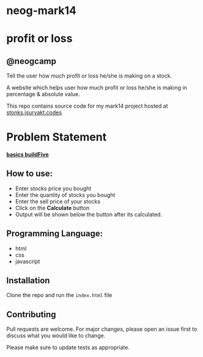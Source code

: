 # neog-mark14

# profit or loss

## @neogcamp

Tell the user how much profit or loss he/she is making on a stock.

A website which helps user how much profit or loss he/she is making in percentage & absolute value.

This repo contains source code for my mark14 project hosted at [stonks.jsuryakt.codes](https://stonks.jsuryakt.codes)

# Problem Statement
#### [**basics buildFive**](https://github.com/neogcamp/build/blob/main/basics/profit-or-loss.md)

## How to use:
 - Enter stocks price you bought
 - Enter the quantity of stocks you bought
 - Enter the sell price of your stocks
 - Click on the **Calculate** button
 - Output will be shown below the button after its calculated.

## Programming Language:
 - html
 - css 
 - javascript 


## Installation

Clone the repo and run the ```index.html``` file



## Contributing
Pull requests are welcome. For major changes, please open an issue first to discuss what you would like to change.

Please make sure to update tests as appropriate.
